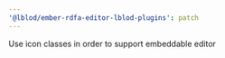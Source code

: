 ```yaml
---
'@lblod/ember-rdfa-editor-lblod-plugins': patch
---
```


Use icon classes in order to support embeddable editor
